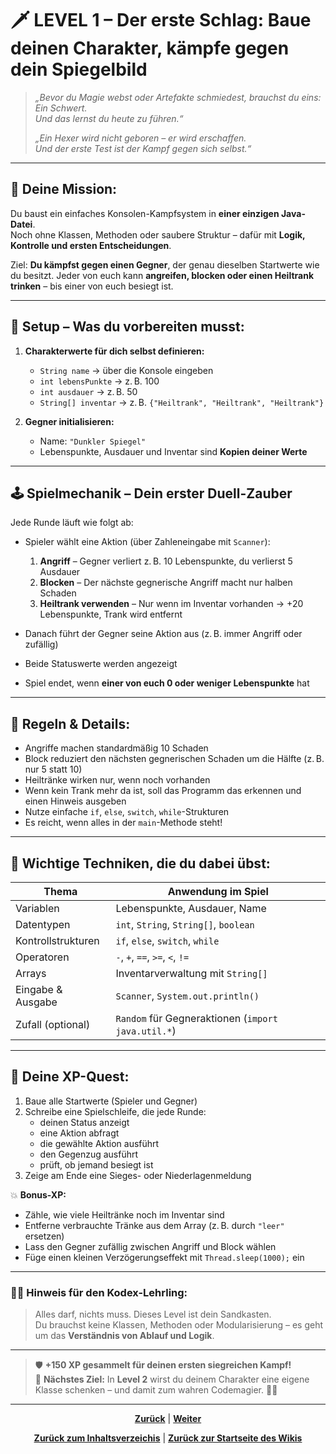 # 🗡️ **LEVEL 1 – Der erste Schlag: Baue deinen Charakter, kämpfe gegen dein Spiegelbild**

> *„Bevor du Magie webst oder Artefakte schmiedest, brauchst du eins: Ein Schwert.  
> Und das lernst du heute zu führen.“*  
>  
> *„Ein Hexer wird nicht geboren – er wird erschaffen.  
> Und der erste Test ist der Kampf gegen sich selbst.“*

---

## 🎯 **Deine Mission:**

Du baust ein einfaches Konsolen-Kampfsystem in **einer einzigen Java-Datei**.  
Noch ohne Klassen, Methoden oder saubere Struktur – dafür mit **Logik, Kontrolle und ersten Entscheidungen**.

Ziel: **Du kämpfst gegen einen Gegner**, der genau dieselben Startwerte wie du besitzt. Jeder von euch kann **angreifen, blocken oder einen Heiltrank trinken** – bis einer von euch besiegt ist.

---

## 🔧 **Setup – Was du vorbereiten musst:**

1. **Charakterwerte für dich selbst definieren:**
   - `String name` → über die Konsole eingeben
   - `int lebensPunkte` → z. B. 100
   - `int ausdauer` → z. B. 50
   - `String[] inventar` → z. B. `{"Heiltrank", "Heiltrank", "Heiltrank"}`

2. **Gegner initialisieren:**
   - Name: `"Dunkler Spiegel"`
   - Lebenspunkte, Ausdauer und Inventar sind **Kopien deiner Werte**

---

## 🕹️ **Spielmechanik – Dein erster Duell-Zauber**

Jede Runde läuft wie folgt ab:

- Spieler wählt eine Aktion (über Zahleneingabe mit `Scanner`):
  1. **Angriff** – Gegner verliert z. B. 10 Lebenspunkte, du verlierst 5 Ausdauer
  2. **Blocken** – Der nächste gegnerische Angriff macht nur halben Schaden
  3. **Heiltrank verwenden** – Nur wenn im Inventar vorhanden → +20 Lebenspunkte, Trank wird entfernt

- Danach führt der Gegner seine Aktion aus (z. B. immer Angriff oder zufällig)

- Beide Statuswerte werden angezeigt

- Spiel endet, wenn **einer von euch 0 oder weniger Lebenspunkte** hat

---

## 📜 **Regeln & Details:**

- Angriffe machen standardmäßig 10 Schaden
- Block reduziert den nächsten gegnerischen Schaden um die Hälfte (z. B. nur 5 statt 10)
- Heiltränke wirken nur, wenn noch vorhanden
- Wenn kein Trank mehr da ist, soll das Programm das erkennen und einen Hinweis ausgeben
- Nutze einfache `if`, `else`, `switch`, `while`-Strukturen
- Es reicht, wenn alles in der `main`-Methode steht!

---

## 🧠 **Wichtige Techniken, die du dabei übst:**

| Thema               | Anwendung im Spiel                                  |
|---------------------|-----------------------------------------------------|
| Variablen           | Lebenspunkte, Ausdauer, Name                        |
| Datentypen          | `int`, `String`, `String[]`, `boolean`             |
| Kontrollstrukturen  | `if`, `else`, `switch`, `while`                    |
| Operatoren          | `-`, `+`, `==`, `>=`, `<`, `!=`                     |
| Arrays              | Inventarverwaltung mit `String[]`                  |
| Eingabe & Ausgabe   | `Scanner`, `System.out.println()`                  |
| Zufall (optional)   | `Random` für Gegneraktionen (`import java.util.*`) |

---

## 🧪 **Deine XP-Quest:**

1. Baue alle Startwerte (Spieler und Gegner)
2. Schreibe eine Spielschleife, die jede Runde:
   - deinen Status anzeigt
   - eine Aktion abfragt
   - die gewählte Aktion ausführt
   - den Gegenzug ausführt
   - prüft, ob jemand besiegt ist
3. Zeige am Ende eine Sieges- oder Niederlagenmeldung

💥 **Bonus-XP:**

- Zähle, wie viele Heiltränke noch im Inventar sind  
- Entferne verbrauchte Tränke aus dem Array (z. B. durch `"leer"` ersetzen)  
- Lass den Gegner zufällig zwischen Angriff und Block wählen  
- Füge einen kleinen Verzögerungseffekt mit `Thread.sleep(1000);` ein

---

### 🧙‍♀️ **Hinweis für den Kodex-Lehrling:**
> Alles darf, nichts muss. Dieses Level ist dein Sandkasten.  
> Du brauchst keine Klassen, Methoden oder Modularisierung – es geht um das **Verständnis von Ablauf und Logik**.

---

> 🛡️ **+150 XP gesammelt für deinen ersten siegreichen Kampf!**  
> 🏰 **Nächstes Ziel:** In **Level 2** wirst du deinem Charakter eine eigene Klasse schenken – und damit zum wahren Codemagier. 🧙‍♂️

---

<p align="center">
<a href="/docs/06-entwicklung/05-java/01-tutorial/07-theorie/README.md"><strong>Zurück</strong></a> | 
<a href="/docs/06-entwicklung/05-java/01-tutorial/09-praxis-2/README.md"><strong>Weiter</strong></a>
</p>

<p align="center">
<a href="/docs/06-entwicklung/05-java/README.md/#dieses-thema-beinhaltet-folgende-kapitel"><strong>Zurück zum Inhaltsverzeichis</strong></a> | <a href="/docs/00-willkommen/README.md"><strong>Zurück zur Startseite des Wikis</strong></a>
</p>